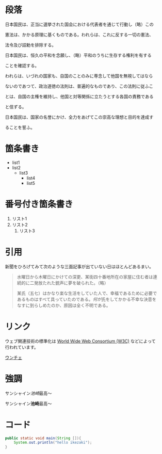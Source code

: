 # 段落

日本国民は、正当に選挙された国会における代表者を通じて行動し（略）この

憲法は、かかる原理に基くものである。われらは、これに反する一切の憲法、

法令及び詔勅を排除する。

日本国民は、恒久の平和を念願し、（略）平和のうちに生存する権利を有する

ことを確認する。

われらは、いづれの国家も、自国のことのみに専念して他国を無視してはなら

ないのであつて、政治道徳の法則は、普遍的なものであり、この法則に従ふこ

とは、自国の主権を維持し、他国と対等関係に立たうとする各国の責務である

と信ずる。

日本国民は、国家の名誉にかけ、全力をあげてこの崇高な理想と目的を達成す

ることを誓ふ。

# 箇条書き
- list1
- list2
    - list3
        - list4
        - list5

# 番号付き箇条書き
1. リスト1
2. リスト2
   1. リスト3
   
# 引用
新聞をひろげてみて次のような三面記事が出ていない日はほとんどあるまい。

> 水曜日から木曜日にかけての深更、某街四十番地所在の家屋に住む者は連続的に二発放たれた銃声に夢を破られた。（略）
> 
> 某氏（五七）はかなり楽な生活をしていた人で、幸福であるために必要であるものはすべて具っていたのである。*何が*氏をしてかかる不幸な決意をなすに到らしめたのか、原因は全く不明である。

# リンク
ウェブ関連技術の標準化は [World Wide Web Consortium (W3C)](http://www.w3.org/) などによって行われています。

[ウンチェ](images/eunchae.png)

# 強調
サンシャイン*池崎*最高～

サンシャイン**池崎**最高～

# コード
```java
public static void main(String []){
    System.out.println("hello ikezaki");
}
```